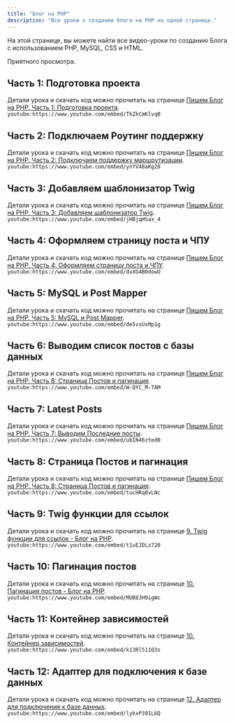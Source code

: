 ```yaml
---
title: "Блог на PHP"
description: "Все уроки о создании блога на PHP на одной странице."
---
```


На этой странице, вы можете найти все видео-уроки по созданию Блога с использованием PHP, MySQL, CSS и HTML.

Приятного просмотра.

## Часть 1: Подготовка проекта
Детали урока и скачать код можно прочитать на странице [Пишем Блог на PHP. Часть 1: Подготовка проекта](/blog-using-php-part-1).
`youtube:https://www.youtube.com/embed/TkZkCmKlvq0`

## Часть 2: Подключаем Роутинг поддержку
Детали урока и скачать код можно прочитать на странице [Пишем Блог на PHP. Часть 2: Подключаем поддержку маршрутизации](/blog-using-php-part-2).
`youtube:https://www.youtube.com/embed/ynYV48aKg28`

## Часть 3: Добавляем шаблонизатор Twig
Детали урока и скачать код можно прочитать на странице [Пишем Блог на PHP. Часть 3: Добавляем шаблонизатор Twig](/blog-using-php-part-3).
`youtube:https://www.youtube.com/embed/jHBjqHSax_4`

## Часть 4: Оформляем страницу поста и ЧПУ
Детали урока и скачать код можно прочитать на странице [Пишем Блог на PHP. Часть 4: Оформляем страницу поста и ЧПУ](/blog-using-php-part-4).
`youtube:https://www.youtube.com/embed/dvXG4B0dowU`

## Часть 5: MySQL и Post Mapper
Детали урока и скачать код можно прочитать на странице [Пишем Блог на PHP. Часть 5: MySQL и Post Mapper](/blog-using-php-part-5).
`youtube:https://www.youtube.com/embed/de5vsUxMp1g`

## Часть 6: Выводим список постов с базы данных
Детали урока и скачать код можно прочитать на странице [Пишем Блог на PHP. Часть 8: Страница Постов и пагинация](/blog-using-php-part-6).
`youtube:https://www.youtube.com/embed/W-QYC_M-TAM`

## Часть 7: Latest Posts
Детали урока и скачать код можно прочитать на странице [Пишем Блог на PHP. Часть 7: Выводим Последние посты](/blog-using-php-part-7).
`youtube:https://www.youtube.com/embed/ubIN46zted0`

## Часть 8: Страница Постов и пагинация
Детали урока и скачать код можно прочитать на странице [Пишем Блог на PHP. Часть 8: Страница Постов и пагинация](/blog-using-php-part-8).
`youtube:https://www.youtube.com/embed/tucHRq8vLNc`

## Часть 9: Twig функции для ссылок
Детали урока и скачать код можно прочитать на странице [9. Twig функции для ссылок - Блог на PHP](/blog-using-php-part-9).
`youtube:https://www.youtube.com/embed/t1uEJDLz720`

## Часть 10: Пагинация постов
Детали урока и скачать код можно прочитать на странице [10. Пагинация постов - Блог на PHP](/blog-using-php-part-10).
`youtube:https://www.youtube.com/embed/MUB8JH9igWc`

## Часть 11: Контейнер зависимостей
Детали урока и скачать код можно прочитать на странице [10. Контейнер зависимостей](/php-blog-di-container-11).
`youtube:https://www.youtube.com/embed/k13Rl511Q3s`

## Часть 12: Адаптер для подключения к базе данных
Детали урока и скачать код можно прочитать на странице [12. Адаптер для подключения к базе данных](/php-blog-database-adapter-12).
`youtube:https://www.youtube.com/embed/lykxP391L6Q`
